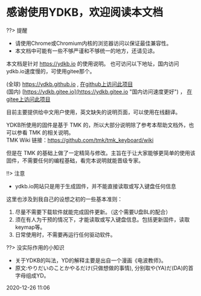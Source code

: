 # 感谢使用YDKB，欢迎阅读本文档

??> 提醒
  - 请使用Chrome或Chromium内核的浏览器访问以保证最佳兼容性。
  - 本文档中可能有一些不够严谨和不够统一的地方，还请见谅。

本文档是针对 https://ydkb.io 的使用说明。 也可访问以下地址，国内访问ydkb.io速度慢的，可使用gitee那个。

(全球) https://ydkb.github.io ,  [在github上访问此项目](https://github.com/ydkb/ydkb.github.io)<br>
(国内) [https://ydkb.gitee.io](https://ydkb.gitee.io "国内访问速度更好")  ， [在gitee上访问此项目](https://gitee.com/ydkb/ydkb)

目前主要提供给中文用户使用，英文缺失的说明页面，可以使用在线翻译。

YDKB所使用的固件是基于 TMK 的，所以大部分说明除了参考本帮助文档外，也可以参看 TMK 的相关说明。 <br>
TMK Wiki 链接：https://github.com/tmk/tmk_keyboard/wiki

但是在 TMK 的基础上做了一定精简与修改。主旨在于让大家能够更简单的使用该固件，不需要任何的编程基础，看完本说明就能晋级专家。

!!> 注意
  - ydkb.io网站只是用于生成固件，并不能直接读取或写入键盘任何信息

这里也涉及到我自己的设想之初的一些基本准则：
  1. 尽量不需要下载软件就能完成固件更新。（这个需要U盘BL的配合）
  2. 须在有人为干预的情况下，才能读取或写入键盘信息。包括更新固件，读取keymap等。
  3. 日常使用时，不需要再运行任何驱动软件。

??> 没实际作用的小知识
  - 关于YDKB的叫法，YD的解释主要是出自一个漫画《电波教师》。
  - 原文:やりだいのことかやるだけ(只做想做的事情), 分别取や(YA)だ(DA)的首字母组成YD。

<div class="docInfo"><span>2020-12-26 11:06</span></div>
